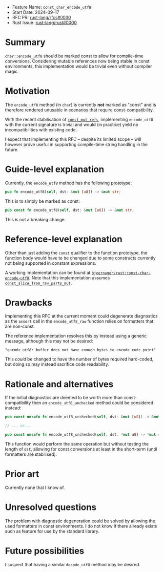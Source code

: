 - Feature Name: `const_char_encode_utf8`
- Start Date: 2024-09-17
- RFC PR: [rust-lang/rfcs#0000](https://github.com/rust-lang/rfcs/pull/0000)
- Rust Issue: [rust-lang/rust#0000](https://github.com/rust-lang/rust/issues/0000)

# Summary
[summary]: #summary

`char::encode_utf8` should be marked const to allow for compile-time conversions.
Considering mutable references now being stable in const environments, this implementation would be trivial even without compiler magic.

# Motivation
[motivation]: #motivation

The `encode_utf8` method (in `char`) is currently **not** marked as "const" and is therefore rendered unusable in scenarios that require const-compatibility.

With the recent stabilisation of [`const_mut_refs`](https://github.com/rust-lang/rust/issues/57349/), implementing `encode_utf8` with the current signature is trivial and would (in practice) yield no incompatibilities with existing code.

I expect that implementing this RFC &ndash; despite its limited scope &ndash; will however prove useful in supporting compile-time string handling in the future.

# Guide-level explanation
[guide-level-explanation]: #guide-level-explanation

Currently, the `encode_utf8` method has the following prototype:

```rust
pub fn encode_utf8(self, dst: &mut [u8]) -> &mut str;
```

This is to simply be marked as const:

```rust
pub const fn encode_utf8(self, dst: &mut [u8]) -> &mut str;
```

This is not a breaking change.

# Reference-level explanation
[reference-level-explanation]: #reference-level-explanation

Other than just adding the `const` qualifier to the function prototype, the function body would have to be changed due to some constructs currently not being supported in constant expressions.

A working implementation can be found at [`bjoernager/rust:const-char-encode-utf8`](https://github.com/bjoernager/rust/tree/const-char-encode-utf8).
Note that this implementation assumes [`const_slice_from_raw_parts_mut`](https://github.com/rust-lang/rust/issues/67456/).

# Drawbacks
[drawbacks]: #drawbacks

Implementing this RFC at the current moment could degenerate diagnostics as the `assert` call in the `encode_utf8_raw` function relies on formatters that are non-const.

The reference implementation resolves this by instead using a generic message, although this may not be desired:

```
"encode_utf8: buffer does not have enough bytes to encode code point"
```

This *could* be changed to have the number of bytes required hard-coded, but doing so may instead sacrifice code readability.

# Rationale and alternatives
[rationale-and-alternatives]: #rationale-and-alternatives

If the initial diagnostics are deemed to be worth more than const-compatibility then an `encode_utf8_unchecked` method could be considered instead:

```rust
pub const unsafe fn encode_utf8_unchecked(self, dst: &mut [u8]) -> &mut str;

// ... or...

pub const unsafe fn encode_utf8_unchecked(self, dst: *mut u8) -> *mut str;
```

This function would perform the same operation but without testing the length of `dst`, allowing for const conversions at least in the short-term (until formatters are stabilised).

# Prior art
[prior-art]: #prior-art

Currently none that I know of.

# Unresolved questions
[unresolved-questions]: #unresolved-questions

The problem with diagnostic degeneration could be solved by allowing the used formatters in const environments.
I do not know if there already exists such as feature for use by the standard library.

# Future possibilities
[future-possibilities]: #future-possibilities

I suspect that having a similar `decode_utf8` method may be desired.
